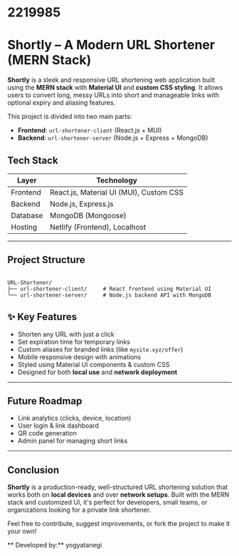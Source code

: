 # 2219985
#  Shortly – A Modern URL Shortener (MERN Stack)

**Shortly** is a sleek and responsive URL shortening web application built using the **MERN stack** with **Material UI** and **custom CSS styling**. It allows users to convert long, messy URLs into short and manageable links with optional expiry and aliasing features.

This project is divided into two main parts:
- **Frontend**: `url-shortener-client` (React.js + MUI)
- **Backend**: `url-shortener-server` (Node.js + Express + MongoDB)


##  Tech Stack

| Layer      | Technology                               |
|------------|------------------------------------------|
| Frontend   | React.js, Material UI (MUI), Custom CSS  |
| Backend    | Node.js, Express.js                      |
| Database   | MongoDB (Mongoose)                       |
| Hosting    | Netlify (Frontend), Localhost            |

---

##  Project Structure

```

URL-Shortener/
├── url-shortener-client/     # React frontend using Material UI
└── url-shortener-server/     # Node.js backend API with MongoDB

````

## ✨ Key Features

*  Shorten any URL with just a click
*  Set expiration time for temporary links
*  Custom aliases for branded links (like `mysite.xyz/offer`)
*  Mobile responsive design with animations
*  Styled using Material UI components & custom CSS
*  Designed for both **local use** and **network deployment**

---

##  Future Roadmap

*  Link analytics (clicks, device, location)
*  User login & link dashboard
*  QR code generation
*  Admin panel for managing short links

---

##  Conclusion

**Shortly** is a production-ready, well-structured URL shortening solution that works both on **local devices** and over **network setups**. Built with the MERN stack and customized UI, it's perfect for developers, small teams, or organizations looking for a private link shortener.

Feel free to contribute, suggest improvements, or fork the project to make it your own!


** Developed by:** yogyatanegi 



